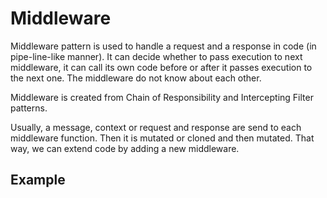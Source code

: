 # Middleware

Middleware pattern is used to handle a request and a response in code \(in pipe-line-like manner\). It can decide whether to pass execution to next middleware, it can call its own code before or after it passes execution to the next one. The middleware do not know about each other. 

Middleware is created from Chain of Responsibility and Intercepting Filter patterns. 

Usually, a message, context or request and response are send to each middleware function. Then it is mutated or cloned and then mutated. That way, we can extend code by adding a new middleware. 

## Example



